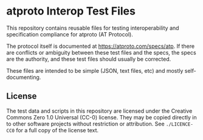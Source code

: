 
atproto Interop Test Files
==========================

This repository contains reusable files for testing interoperability and specification compliance for atproto (AT Protocol).

The protocol itself is documented at <https://atproto.com/specs/atp>. If there are conflicts or ambiguity between these test files and the specs, the specs are the authority, and these test files should usually be corrected.

These files are intended to be simple (JSON, text files, etc) and mostly self-documenting.

## License

The test data and scripts in this repository are licensed under the Creative Commons Zero 1.0 Universal (CC-0) license. They may be copied directly in to other software projects without restriction or attribution. See `./LICENCE-CC0` for a full copy of the license text.
